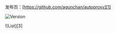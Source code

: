 发布页：[https://github.com/agunchan/autoproxy][1]

![Version][2]

![List][3]


[1]: https://github.com/agunchan/autoproxy
[2]: https://github.com/dupontjoy/userChrome.js-Collections-/blob/master/ucjsPermission2.uc.xul/img/ucjsPermission2-list.jpg
